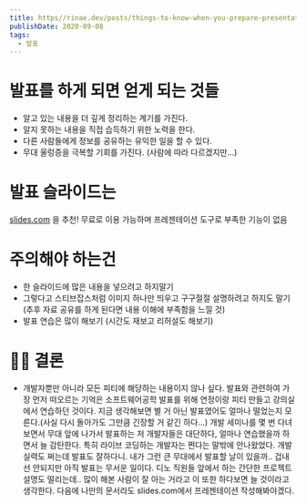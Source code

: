 ```yaml
---
title: https//rinae.dev/posts/things-to-know-when-you-prepare-presentation-first-time
publishDate: 2020-09-08
tags: 
  - 발표
---
```

# 발표를 하게 되면 얻게 되는 것들
- 알고 있는 내용을 더 깊게 정리하는 계기를 가진다.
- 알지 못하는 내용을 직접 습득하기 위한 노력을 한다.
- 다른 사람들에게 정보를 공유하는 유익한 일을 할 수 있다.
- 무대 울렁증을 극복할 기회를 가진다. (사람에 따라 다르겠지만...)

# 발표 슬라이드는 
[slides.com](slides.com) 을 추천!
무료로 이용 가능하며 프레젠테이션 도구로 부족한 기능이 없음

# 주의해야 하는건
- 한 슬라이드에 많은 내용을 넣으려고 하지말기
- 그렇다고 스티브잡스처럼 이미지 하나만 띄우고 구구절절 설명하려고 하지도 말기 (추후 자료 공유를 하게 된다면 내용 이해에 부족함을 느낄 것)
- 발표 연습은 많이 해보기 (시간도 재보고 리허설도 해보기)

# 👩‍⚖️ 결론
- 개발자뿐만 아니라 모든 피티에 해당하는 내용이지 않나 싶다. 발표와 관련하여 가장 먼저 떠오르는 기억은 소프트웨어공학 발표를 위해 연정이랑 피티 만들고 강의실에서 연습하던 것이다.
지금 생각해보면 별 거 아닌 발표였어도 얼마나 떨었는지 모른다.(사실 다시 돌아가도 그만큼 긴장할 거 같긴 하다...)
개발 세미나를 몇 번 다녀보면서 무대 앞에 나가서 발표하는 저 개발자들은 대단하다, 얼마나 연습했을까 하면서 늘 감탄한다. 특히 라이브 코딩하는 개발자는 쩐다는 말밖에 안나왔었다. 개발 실력도 쩌는데 발표도 잘하다니.
내가 그런 큰 무대에서 발표할 날이 있을까.. 겁내선 안되지만 아직 발표는 무서운 일이다. 디노 직원들 앞에서 하는 간단한 프로젝트 설명도 떨리는데..
많이 해본 사람이 잘 아는 거라고 이 또한 하다보면 늘 것이라고 생각한다.
다음에 나만의 문서라도 slides.com에서 프레젠테이션 작성해봐야겠다.